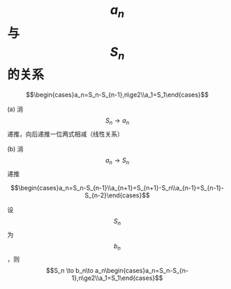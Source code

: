 # $$a_n$$与$$S_n$$的关系

$$\begin{cases}a_n=S_n-S_{n-1},n\ge2\\a_1=S_1\end{cases}$$

(a) 消$$S_n\to a_n$$递推，向后递推一位两式相减（线性关系）

(b) 消$$a_n\to S_n$$递推

$$\begin{cases}a_n=S_n-S_{n-1}\\a_{n+1}=S_{n+1}-S_n\\a_{n-1}=S_{n-1}-S_{n-2}\end{cases}$$

设$$S_n$$为$$b_n$$，则$$S_n \to b_n\to a_n\begin{cases}a_n=S_n-S_{n-1},n\ge2\\a_1=S_1\end{cases}$$
